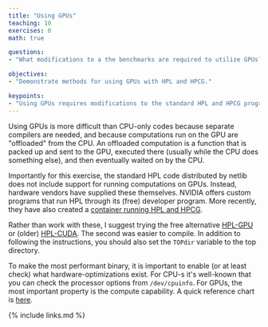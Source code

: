```yaml
---
title: "Using GPUs"
teaching: 10
exercises: 0
math: true

questions:
- "What modifications to a the benchmarks are required to utilize GPUs?"

objectives:
- "Demonstrate methods for using GPUs with HPL and HPCG."

keypoints:
- "Using GPUs requires modifications to the standard HPL and HPCG programs."
---
```


Using GPUs is more difficult than CPU-only codes because
separate compilers are needed, and because computations run
on the GPU are "offloaded" from the CPU.  An offloaded
computation is a function that is packed up and sent to the GPU,
executed there (usually while the CPU does something else),
and then eventually waited on by the CPU.

Importantly for this exercise, the standard HPL code
distributed by netlib does not include support for running
computations on GPUs.  Instead, hardware vendors have supplied
these themselves.  NVIDIA offers custom programs that run
HPL through its (free) developer program.  More recently,
they have also created a [container running HPL and HPCG](https://ngc.nvidia.com/catalog/containers/nvidia:hpc-benchmarks).

Rather than work with these, I suggest trying the free alternative
[HPL-GPU](https://github.com/davidrohr/hpl-gpu) or (older)
[HPL-CUDA](https://github.com/avidday/hpl-cuda).
The second was easier to compile.  In addition to following
the instructions, you should also set the `TOPdir` variable
to the top directory.

To make the most performant binary, it is important to
enable (or at least check) what hardware-optimizations exist.
For CPU-s it's well-known that you can check the processor
options from `/dev/cpuinfo`.  For GPUs, the most important
property is the compute capability.
A quick reference chart is [here](https://arnon.dk/matching-sm-architectures-arch-and-gencode-for-various-nvidia-cards/).


{% include links.md %}

